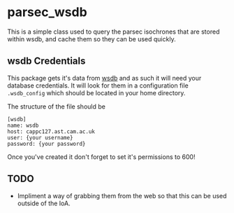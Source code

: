 # parsec_wsdb

This is a simple class used to query the parsec isochrones that are stored
within wsdb, and cache them so they can be used quickly.

## wsdb Credentials

This package gets it's data from [wsdb](https://www.ast.cam.ac.uk/ioa/wikis/WSDB)
and as such it will need your database credentials. It will look for them in
a configuration file `.wsdb_config` which should be located in your home
directory.

The structure of the file should be

```
[wsdb]
name: wsdb
host: cappc127.ast.cam.ac.uk
user: {your username}
password: {your password}
```

Once you've created it don't forget to set it's permissions to 600!

## TODO

 * Impliment a way of grabbing them from the web so that this can be used
   outside of the IoA.
